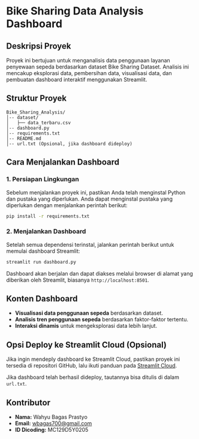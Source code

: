 # Bike Sharing Data Analysis Dashboard

## Deskripsi Proyek

Proyek ini bertujuan untuk menganalisis data penggunaan layanan penyewaan sepeda berdasarkan dataset Bike Sharing Dataset. Analisis ini mencakup eksplorasi data, pembersihan data, visualisasi data, dan pembuatan dashboard interaktif menggunakan Streamlit.

## Struktur Proyek

```
Bike_Sharing_Analysis/
│-- dataset/
│   ├── data_terbaru.csv
│-- dashboard.py
│-- requirements.txt
│-- README.md
│-- url.txt (Opsional, jika dashboard dideploy)
```

## Cara Menjalankan Dashboard

### 1. Persiapan Lingkungan
Sebelum menjalankan proyek ini, pastikan Anda telah menginstal Python dan pustaka yang diperlukan. Anda dapat menginstal pustaka yang diperlukan dengan menjalankan perintah berikut:

```bash
pip install -r requirements.txt
```

### 2. Menjalankan Dashboard
Setelah semua dependensi terinstal, jalankan perintah berikut untuk memulai dashboard Streamlit:

```bash
streamlit run dashboard.py
```

Dashboard akan berjalan dan dapat diakses melalui browser di alamat yang diberikan oleh Streamlit, biasanya `http://localhost:8501`.

## Konten Dashboard
- **Visualisasi data penggunaan sepeda** berdasarkan dataset.
- **Analisis tren penggunaan sepeda** berdasarkan faktor-faktor tertentu.
- **Interaksi dinamis** untuk mengeksplorasi data lebih lanjut.

## Opsi Deploy ke Streamlit Cloud (Opsional)
Jika ingin mendeply dashboard ke Streamlit Cloud, pastikan proyek ini tersedia di repositori GitHub, lalu ikuti panduan pada [Streamlit Cloud](https://share.streamlit.io/).

Jika dashboard telah berhasil dideploy, tautannya bisa ditulis di dalam `url.txt`.

## Kontributor
- **Nama:** Wahyu Bagas Prastyo
- **Email:** wbagas700@gmail.com
- **ID Dicoding:** MC129D5Y0205



